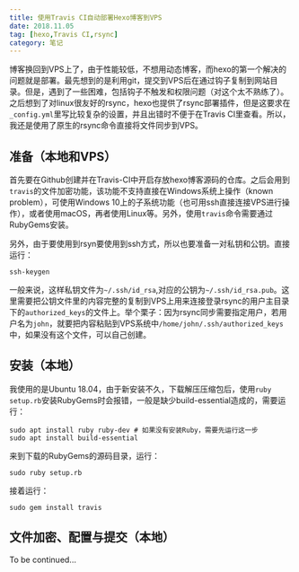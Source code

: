 ```yaml
---
title: 使用Travis CI自动部署Hexo博客到VPS
date: 2018.11.05
tag: [hexo,Travis CI,rsync]
category: 笔记
---
```


博客换回到VPS上了，由于性能较低，不想用动态博客，而hexo的第一个解决的问题就是部署。最先想到的是利用git，提交到VPS后在通过钩子复制到网站目录。但是，遇到了一些困难，包括钩子不触发和权限问题（对这个太不熟练了）。之后想到了对linux很友好的rsync，hexo也提供了rsync部署插件，但是这要求在`_config.yml`里写比较复杂的设置，并且出错时不便于在Travis CI里查看。所以，我还是使用了原生的rsync命令直接将文件同步到VPS。

## 准备（本地和VPS）

首先要在Github创建并在Travis-CI中开启存放hexo博客源码的仓库。之后会用到`travis`的文件加密功能，该功能不支持直接在Windows系统上操作（known problem），可使用Windows 10上的子系统功能（也可用ssh直接连接VPS进行操作），或者使用macOS，再者使用Linux等。另外，使用`travis`命令需要通过RubyGems安装。

另外，由于要使用到rsyn要使用到ssh方式，所以也要准备一对私钥和公钥。直接运行：

```
ssh-keygen
```

一般来说，这样私钥文件为`~/.ssh/id_rsa`,对应的公钥为`~/.ssh/id_rsa.pub`。这里需要把公钥文件里的内容完整的复制到VPS上用来连接登录rsync的用户主目录下的`authorized_keys`的文件上。举个栗子：因为rsync同步需要指定用户，若用户名为`john`，就要把内容粘贴到VPS系统中`/home/john/.ssh/authorized_keys`中，如果没有这个文件，可以自己创建。

## 安装（本地）

我使用的是Ubuntu 18.04，由于新安装不久，下载解压压缩包后，使用`ruby setup.rb`安装RubyGems时会报错，一般是缺少build-essential造成的，需要运行：

```
sudo apt install ruby ruby-dev # 如果没有安装Ruby，需要先运行这一步
sudo apt install build-essential
```
来到下载的RubyGems的源码目录，运行：

```
sudo ruby setup.rb
```

接着运行：

```
sudo gem install travis
```

## 文件加密、配置与提交（本地）

To be continued...
